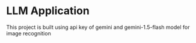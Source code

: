 <h1>LLM Application</h1>
<p>This project is built using api key of gemini and gemini-1.5-flash model for image recognition</p>
